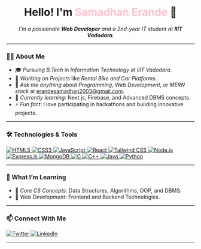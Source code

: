 <h1 align="center">Hello! I'm <span style="color: pink;">Samadhan Erande</span> 👋</h1>

<p align="center">
  <em>I'm a passionate <b>Web Developer</b> and a 2nd-year IT student at <b>IIIT Vadodara</b>.</em>
</p>

---

### 🧑‍💻 About Me
- 🎓 *Pursuing B.Tech* in *Information Technology* at *IIIT Vadodara*.  
- 🚀 *Working on Projects* like *Rental Bike and Car Platforms*.  
- 💬 *Ask me anything* about *Programming, Web Development, or MERN stack* at [erandesamadhan2003@gmail.com](mailto:erandesamadhan2003@gmail.com).  
- 🌱 *Currently learning*: Next.js, Firebase, and Advanced DBMS concepts.  
- ⚡ *Fun fact*: I love participating in hackathons and building innovative projects.  

---

### 🛠️ Technologies & Tools
<p align="left">
  <!-- Frontend -->
  <a href="https://developer.mozilla.org/en-US/docs/Web/HTML" target="_blank">
    <img src="https://img.icons8.com/color/48/000000/html-5.png" alt="HTML5" />
  </a>
  <a href="https://developer.mozilla.org/en-US/docs/Web/CSS" target="_blank">
    <img src="https://img.icons8.com/color/48/000000/css3.png" alt="CSS3" />
  </a>
  <a href="https://developer.mozilla.org/en-US/docs/Web/JavaScript" target="_blank">
    <img src="https://img.icons8.com/color/48/000000/javascript--v1.png" alt="JavaScript" />
  </a>
  <a href="https://react.dev/" target="_blank">
    <img src="https://img.icons8.com/color/48/000000/react-native.png" alt="React" />
  </a>
  <a href="https://tailwindcss.com/docs" target="_blank">
    <img src="https://img.icons8.com/color/48/000000/tailwindcss.png" alt="Tailwind CSS" />
  </a>

  <!-- Backend -->
  <a href="https://nodejs.org/en/docs/" target="_blank">
    <img src="https://img.icons8.com/color/48/000000/nodejs.png" alt="Node.js" />
  </a>
  <a href="https://expressjs.com/en/4x/api.html" target="_blank">
    <img src="https://img.icons8.com/color/48/000000/express.png" alt="Express.js" />
  </a>
  <a href="https://www.mongodb.com/docs/" target="_blank">
    <img src="https://img.icons8.com/color/48/000000/mongodb.png" alt="MongoDB" />
  </a>

  <!-- Programming Languages -->
  <a href="https://en.cppreference.com/w/c" target="_blank">
    <img src="https://img.icons8.com/color/48/000000/c-programming.png" alt="C" />
  </a>
  <a href="https://en.cppreference.com/w/cpp" target="_blank">
    <img src="https://img.icons8.com/color/48/000000/c-plus-plus-logo.png" alt="C++" />
  </a>
  <a href="https://docs.oracle.com/en/java/" target="_blank">
    <img src="https://img.icons8.com/color/48/000000/java-coffee-cup-logo.png" alt="Java" />
  </a>
  <a href="https://docs.python.org/3/" target="_blank">
    <img src="https://img.icons8.com/color/48/000000/python.png" alt="Python" />
  </a>
</p>

---

### 🌱 What I’m Learning
- 🌟 *Core CS Concepts*: Data Structures, Algorithms, OOP, and DBMS.  
- 🌟 *Web Development*: Frontend and Backend Technologies.  

---

### 📫 Connect With Me
<p align="left">
  <!-- Connect with me -->
  <a href="https://twitter.com/SamadhanErande" target="_blank">
    <img src="https://img.icons8.com/color/48/000000/twitter.png" alt="Twitter" />
  </a>
  <a href="https://www.linkedin.com/in/samadhan-erande-iiit/" target="_blank">
    <img src="https://img.icons8.com/color/48/000000/linkedin.png" alt="LinkedIn" />
  </a>
</p>

---

